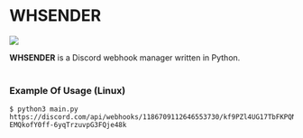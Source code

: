 # WHSENDER

![](https://i.imgur.com/q966nOp.png)

**WHSENDER** is a Discord webhook manager written in Python.<br><br>

### Example Of Usage (Linux)

```
$ python3 main.py https://discord.com/api/webhooks/1186709112646553730/kf9PZl4UG17TbFKPQNIMhE0RxMPD9zacNyQhRi-EMQkofY0ff-6yqTrzuvpG3FQje48k
```
